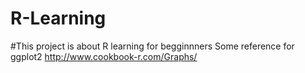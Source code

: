 # R-Learning
#This project is about R learning for begginnners
Some reference for ggplot2
http://www.cookbook-r.com/Graphs/
